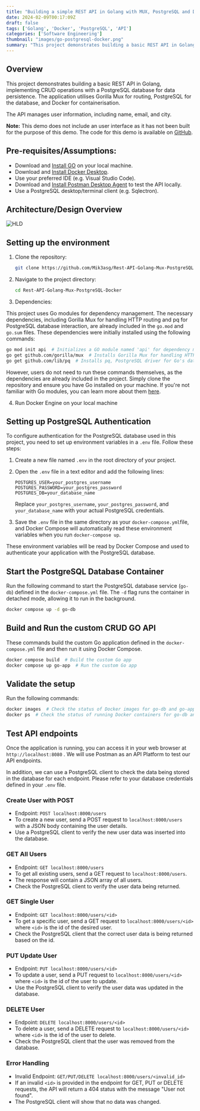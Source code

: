 ```yaml
---
title: "Building a simple REST API in Golang with MUX, PostgreSQL and Docker"
date: 2024-02-09T00:17:09Z
draft: false
tags: ['Golang', 'Docker', 'PostgreSQL', 'API']
categories: ['Software Engineering']
thumbnail: "images/go-postgresql-docker.png"
summary: "This project demonstrates building a basic REST API in Golang, implementing CRUD operations with a PostgreSQL database for data persistence. The application utilises Gorilla Mux for routing, PostgreSQL for the database, and Docker for containerisation."
---
```

## Overview
This project demonstrates building a basic REST API in Golang, implementing CRUD operations with a PostgreSQL database for data persistence. The application utilises Gorilla Mux for routing, PostgreSQL for the database, and Docker for containerisation.

The API manages user information, including name, email, and city.

**Note:** This demo does not include an user interface as it has not been built for the purpose of this demo. The code for this demo is available on [GitHub](https://github.com/Mik3asg/Rest-API-Golang-Mux-PostgreSQL-Docker).



## Pre-requisites/Assumptions:
- Download and [Install GO](https://go.dev/doc/install) on your local machine. 
- Download and [Install Docker Desktop](https://docs.docker.com/desktop/).
- Use your preferred IDE (e.g. Visual Studio Code).
- Download and [Install Postman Desktop Agent](https://learning.postman.com/docs/getting-started/basics/about-postman-agent/#the-postman-desktop-agent) to test the API locally.  
- Use a PostgreSQL desktop/terminal client (e.g. Sqlectron).



## Architecture/Design Overview
![HLD](https://i.imgur.com/a1dhHQ3.png)



## Setting up the environment

1. Clone the repository:

    ```bash
    git clone https://github.com/Mik3asg/Rest-API-Golang-Mux-PostgreSQL-Docker.git
    ```
2. Navigate to the project directory:

    ```bash
    cd Rest-API-Golang-Mux-PostgreSQL-Docker
    ```
3. Dependencies:

This project uses Go modules for dependency management. The necessary dependencies, including Gorilla Mux for handling HTTP routing and pq for PostgreSQL database interaction, are already included in the `go.mod` and `go.sum` files. 
These dependencies were initially installed using the following commands:

```bash
go mod init api  # Initializes a GO module named 'api' for dependency management
go get github.com/gorilla/mux  # Installs Gorilla Mux for handling HTTP routing in Go
go get github.com/lib/pq  # Installs pq, PostgreSQL driver for Go's database/sql package
```
However, users do not need to run these commands themselves, as the dependencies are already included in the project. Simply clone the repository and ensure you have Go installed on your machine.
If you're not familiar with Go modules, you can learn more about them [here](https://blog.golang.org/using-go-modules).

4. Run Docker Engine on your local machine



## Setting up PostgreSQL Authentication

To configure authentication for the PostgreSQL database used in this project, you need to set up environment variables in a `.env` file. Follow these steps:

1. Create a new file named `.env` in the root directory of your project.

2. Open the `.env` file in a text editor and add the following lines:

    ```plaintext
    POSTGRES_USER=your_postgres_username
    POSTGRES_PASSWORD=your_postgres_password
    POSTGRES_DB=your_database_name
    ```

    Replace `your_postgres_username`, `your_postgres_password`, and `your_database_name` with your actual PostgreSQL credentials.

3. Save the `.env` file in the same directory as your `docker-compose.yml`file, and Docker Compose will automatically read these environment variables when you run `docker-compose up`.

These environment variables will be read by Docker Compose and used to authenticate your application with the PostgreSQL database.



## Start the PostgreSQL Database Container 

Run the following command to start the PostgreSQL database service (`go-db`) defined in the `docker-compose.yml` file. The `-d` flag runs the container in detached mode, allowing it to run in the background.
    
```bash
docker compose up -d go-db  
```


## Build and Run the custom CRUD GO API

These commands build the custom Go application defined in the `docker-compose.yml` file and then run it using Docker Compose.

```bash
docker compose build  # Build the custom Go app
docker compose up go-app  # Run the custom Go app
```


## Validate the setup

Run the following commands:

```bash
docker images  # Check the status of Docker images for go-db and go-app
docker ps  # Check the status of running Docker containers for go-db and go-app
```


## Test API endpoints

Once the application is running, you can access it in your web browser at `http://localhost:8080` . We will use Postman as an API Platform to test our API endpoints. 

In addition, we can use a PostgreSQL client to check the data being stored in the database for each endpoint. Please refer to your database credentials defined in your `.env` file.



### Create User with POST 

- Endpoint: `POST localhost:8000/users`
- To create a new user, send a POST request to `localhost:8000/users` with a JSON body containing the user details.
- Use a PostgreSQL client to verify the new user data was inserted into the database.



### GET All Users

- Endpoint: `GET localhost:8000/users` 
- To get all existing users, send a GET request to `localhost:8000/users`.
- The response will contain a JSON array of all users. 
- Check the PostgreSQL client to verify the user data being returned.


### GET Single User

- Endpoint: `GET localhost:8000/users/<id>`
- To get a specific user, send a GET request to `localhost:8000/users/<id>` where `<id>` is the id of the desired user.
- Check the PostgreSQL client that the correct user data is being returned based on the id.



### PUT Update User

- Endpoint: `PUT localhost:8000/users/<id>`
- To update a user, send a PUT request to `localhost:8000/users/<id>` where `<id>` is the id of the user to update.
- Use the PostgreSQL client to verify the user data was updated in the database. 



### DELETE User

- Endpoint: `DELETE localhost:8000/users/<id>` 
- To delete a user, send a DELETE request to `localhost:8000/users/<id>` where `<id>` is the id of the user to delete.
- Check the PostgreSQL client that the user was removed from the database.


### Error Handling

- Invalid Endpoint: `GET/PUT/DELETE localhost:8000/users/<invalid_id>` 
- If an invalid `<id>` is provided in the endpoint for GET, PUT or DELETE requests, the API will return a 404 status with the message "User not found".
- The PostgreSQL client will show that no data was changed.